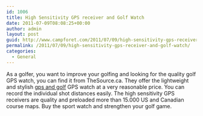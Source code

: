 ```yaml
---
id: 1006
title: High Sensitivity GPS receiver and Golf Watch
date: 2011-07-09T08:08:25+00:00
author: admin
layout: post
guid: http://www.campforet.com/2011/07/09/high-sensitivity-gps-receiver-and-golf-watch/
permalink: /2011/07/09/high-sensitivity-gps-receiver-and-golf-watch/
categories:
  - General
---
```

As a golfer, you want to improve your golfing and looking for the quality golf GPS watch, you can find it from TheSource.ca. They offer the lightweight and stylish [gps and golf](http://www.thesource.ca/estore/product.aspx?language=en-CA&catalog=Online&category=portable-gps&product=7203014) GPS watch at a very reasonable price. You can record the individual shot distances easily. The high sensitivity GPS receivers are quality and preloaded more than 15.000 US and Canadian course maps. Buy the sport watch and strengthen your golf game.